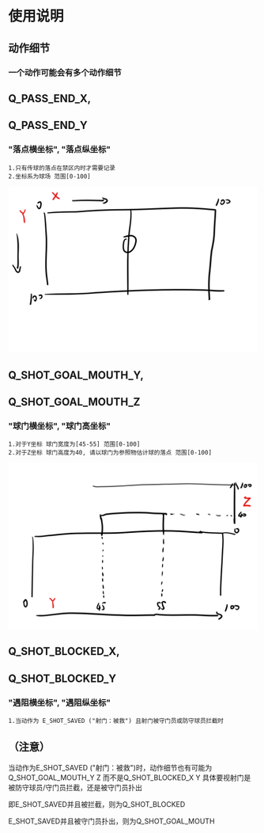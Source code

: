 # 使用说明

## 动作细节
### 一个动作可能会有多个动作细节
## Q_PASS_END_X, 
## Q_PASS_END_Y 
### "落点横坐标", "落点纵坐标"
    1.只有传球的落点在禁区内时才需要记录
    2.坐标系为球场 范围[0-100]
![](./picture/soccer1.png)

## Q_SHOT_GOAL_MOUTH_Y, 
## Q_SHOT_GOAL_MOUTH_Z
### "球门横坐标", "球门高坐标"
    1.对于Y坐标 球门宽度为[45-55] 范围[0-100]
    2.对于Z坐标 球门高度为40, 请以球门为参照物估计球的落点 范围[0-100]
![](./picture/soccer2.png)
## Q_SHOT_BLOCKED_X, 
## Q_SHOT_BLOCKED_Y
### "遇阻横坐标", "遇阻纵坐标"
    1.当动作为 E_SHOT_SAVED ("射门：被救") 且射门被守门员或防守球员拦截时

## （注意） 
当动作为E_SHOT_SAVED ("射门：被救")时，动作细节也有可能为Q_SHOT_GOAL_MOUTH_Y Z 而不是Q_SHOT_BLOCKED_X Y 具体要视射门是被防守球员/守门员拦截，还是被守门员扑出

即E_SHOT_SAVED并且被拦截，则为Q_SHOT_BLOCKED

E_SHOT_SAVED并且被守门员扑出，则为Q_SHOT_GOAL_MOUTH